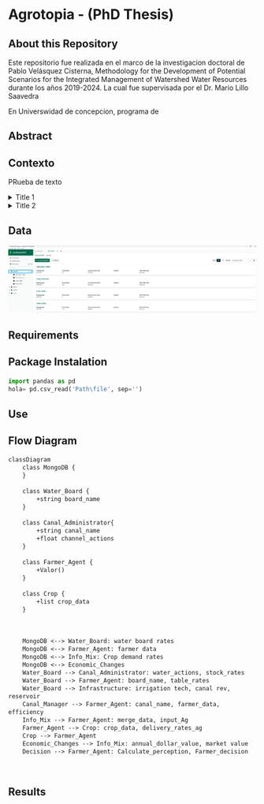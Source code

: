 # Agrotopia - (PhD Thesis)
## About this Repository
Este repositorio fue realizada en el marco de la investigacion doctoral de Pablo Velásquez Cisterna, Methodology for the Development of Potential Scenarios for the Integrated Management of Watershed Water Resources durante los años 2019-2024. La cual fue supervisada por el Dr. Mario Lillo Saavedra

En Universwidad de concepcion, programa de 
## Abstract




## Contexto
PRueba de texto
<details>
  <summary>Title 1</summary>
  <p>Some hidden content goes here</p>
  Here is some more without a paragraph tag
</details>
<details>
  <summary>Title 2</summary>
  <p>Same stuff here</p>
</details>

## Data

![alt text](https://github.com/Pablov81/Agrotopia/blob/main/images/AgroDb.png?raw=true)






## Requirements

## Package Instalation


```python
import pandas as pd
hola= pd.csv_read('Path\file', sep='')
```
## Use


## Flow Diagram

```mermaid
classDiagram
    class MongoDB {
    }

    class Water_Board {
        +string board_name
    }

    class Canal_Administrator{
        +string canal_name
        +float channel_actions
    }

    class Farmer_Agent {
        +Valor()
    }

    class Crop {
        +list crop_data
    }



    MongoDB <--> Water_Board: water board rates
    MongoDB <--> Farmer_Agent: farmer data
    MongoDB <--> Info_Mix: Crop demand rates
    MongoDB <--> Economic_Changes
    Water_Board --> Canal_Administrator: water_actions, stock_rates
    Water_Board --> Farmer_Agent: board_name, table_rates
    Water_Board --> Infrastructure: irrigation tech, canal rev, reservoir
    Canal_Manager --> Farmer_Agent: canal_name, farmer_data, efficiency
    Info_Mix --> Farmer_Agent: merge_data, input_Ag
    Farmer_Agent --> Crop: crop_data, delivery_rates_ag
    Crop --> Farmer_Agent
    Economic_Changes --> Info_Mix: annual_dollar_value, market value
    Decision --> Farmer_Agent: Calculate_perception, Farmer_decision



```


## Results

